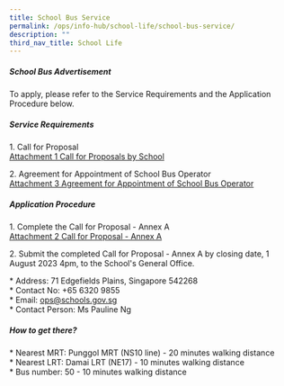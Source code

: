 ```yaml
---
title: School Bus Service
permalink: /ops/info-hub/school-life/school-bus-service/
description: ""
third_nav_title: School Life
---
```

##### **School Bus Advertisement**

To apply, please refer to the Service Requirements and the Application Procedure below.

##### **Service Requirements**<br>
1\. Call for Proposal<br>
[Attachment 1 Call for Proposals by School](/files/Attachment%201%20Call%20for%20Proposals%20by%20School%20Version%20June%202023.pdf)

2\. Agreement for Appointment of School Bus Operator<br>
[Attachment 3 Agreement for Appointment of School Bus Operator](/files/pdf)

##### **Application Procedure**<br>
1\. Complete the Call for Proposal - Annex A<br>
[Attachment 2 Call for Proposal - Annex A](/files/Attachment%202%20Call%20for%20Proposal%20-%20Annex%20A.pdf)

2\. Submit the completed Call for Proposal - Annex A by closing date, 1 August 2023 4pm, to the School's General Office.<br>

\* Address: 71 Edgefields Plains, Singapore 542268<br>
\* Contact No: +65 6320 9855<br>
\* Email: [ops@schools.gov.sg](mailto:ops@schools.gov.sg)<br>
\* Contact Person: Ms Pauline Ng

##### **How to get there?**<br>
\* Nearest MRT: Punggol MRT (NS10 line) - 20 minutes walking distance<br>
\* Nearest LRT: Damai LRT (NE17) - 10 minutes walking distance<br>
\* Bus number: 50 - 10 minutes walking distance